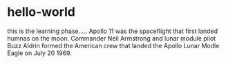 # hello-world
this is the learning phase.....
Apollo 11 was the spaceflight that first landed humnas on the moon. Commander Neil Armstrong and lunar module pilot Buzz Aldrin
formed the American crew that landed the Apollo Lunar Modle Eagle on July 20 1969.
